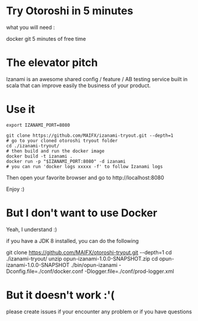 # Try Otoroshi in 5 minutes

what you will need :

docker
git
5 minutes of free time

# The elevator pitch

Izanami is an awesome shared config / feature / AB testing service built in scala that can improve easily the business of your product.

# Use it

```
export IZANAMI_PORT=8080

git clone https://github.com/MAIFX/izanami-tryout.git --depth=1
# go to your cloned otoroshi tryout folder
cd ./izanami-tryout/
# then build and run the docker image
docker build -t izanami .
docker run -p "$IZANAMI_PORT:8080" -d izanami
# you can run 'docker logs xxxxx -f' to follow Izanami logs
```

Then open your favorite browser and go to http://localhost:8080

Enjoy :)

# But I don't want to use Docker

Yeah, I understand :)

if you have a JDK 8 installed, you can do the following

git clone https://github.com/MAIFX/otoroshi-tryout.git --depth=1
cd ./izanami-tryout/
unzip opun-izanami-1.0.0-SNAPSHOT.zip
cd opun-izanami-1.0.0-SNAPSHOT
./bin/opun-izanami -Dconfig.file=./conf/docker.conf -Dlogger.file=./conf/prod-logger.xml

# But it doesn't work :'(

please create issues if your encounter any problem or if you have questions
